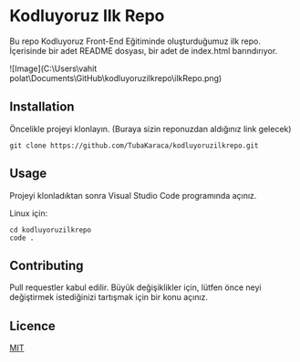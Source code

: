 # Kodluyoruz Ilk Repo
Bu repo Kodluyoruz Front-End Eğitiminde oluşturduğumuz ilk repo. İçerisinde bir adet README dosyası, bir adet de index.html barındırıyor.

![Image](C:\Users\vahit polat\Documents\GitHub\kodluyoruzilkrepo\ilkRepo.png)

## Installation
Öncelikle projeyi klonlayın. (Buraya sizin reponuzdan aldığınız link gelecek)

`git clone https://github.com/TubaKaraca/kodluyoruzilkrepo.git`


## Usage
Projeyi klonladıktan sonra Visual Studio Code programında açınız.

Linux için:

```
cd kodluyoruzilkrepo
code .
```

## Contributing
Pull requestler kabul edilir. Büyük değişiklikler için, lütfen önce neyi değiştirmek istediğinizi tartışmak için bir konu açınız.

## Licence

[MIT](https://choosealicense.com/licenses/mit/)
